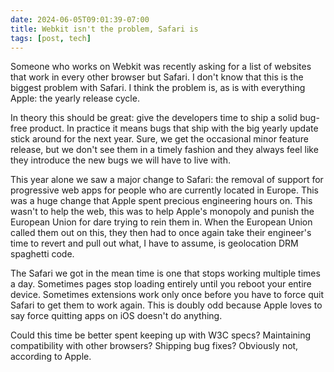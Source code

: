 ```yaml
---
date: 2024-06-05T09:01:39-07:00
title: Webkit isn't the problem, Safari is
tags: [post, tech]
---
```


Someone who works on Webkit was recently asking for a list of websites that work in every other browser but Safari. I don't know that this is the biggest problem with Safari. I think the problem is, as is with everything Apple: the yearly release cycle.

In theory this should be great: give the developers time to ship a solid bug-free product. In practice it means bugs that ship with the big yearly update stick around for the next year. Sure, we get the occasional minor feature release, but we don't see them in a timely fashion and they always feel like they introduce the new bugs we will have to live with.

This year alone we saw a major change to Safari: the removal of support for progressive web apps for people who are currently located in Europe. This was a huge change that Apple spent precious engineering hours on. This wasn't to help the web, this was to help Apple's monopoly and punish the European Union for dare trying to rein them in. When the European Union called them out on this, they then had to once again take their engineer's time to revert and pull out what, I have to assume, is geolocation DRM spaghetti code.

The Safari we got in the mean time is one that stops working multiple times a day. Sometimes pages stop loading entirely until you reboot your entire device. Sometimes extensions work only once before you have to force quit Safari to get them to work again. This is doubly odd because Apple loves to say force quitting apps on iOS doesn't do anything.

Could this time be better spent keeping up with W3C specs? Maintaining compatibility with other browsers? Shipping bug fixes? Obviously not, according to Apple.
 